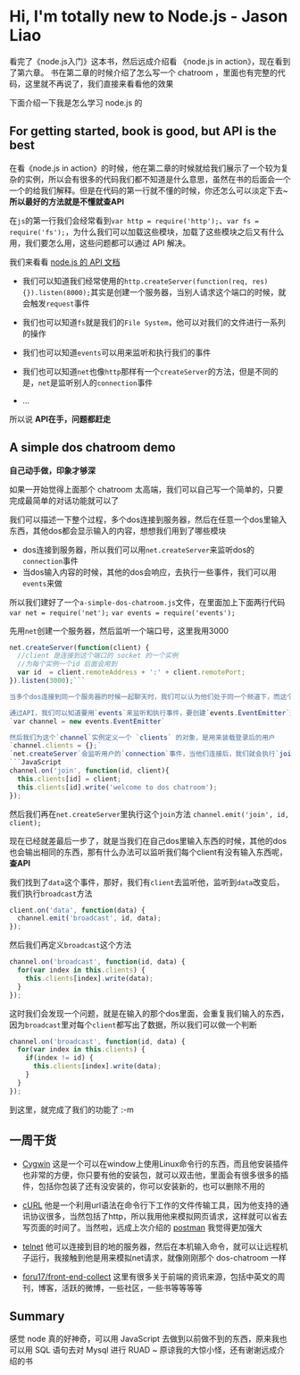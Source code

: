 # Hi, I'm totally new to Node.js - Jason Liao

看完了《node.js入门》这本书，然后远成介绍看 《node.js in action》，现在看到了第六章。
书在第二章的时候介绍了怎么写一个 chatroom ，里面也有完整的代码，这里就不再说了，我们直接来看看他的效果

下面介绍一下我是怎么学习 node.js 的

## For getting started, book is good, but API is the best

在看《node.js in action》的时候，他在第二章的时候就给我们展示了一个较为复杂的实例，所以会有很多的代码我们都不知道是什么意思，虽然在书的后面会一个一个的给我们解释。但是在代码的第一行就不懂的时候，你还怎么可以淡定下去~  **所以最好的方法就是不懂就查API**

在`js`的第一行我们会经常看到`var http = require('http');`、`var fs = require('fs');`，为什么我们可以加载这些模块，加载了这些模块之后又有什么用，我们要怎么用，这些问题都可以通过 API 解决。

我们来看看 [node.js 的 API 文档](https://nodejs.org/api/)

- 我们可以知道我们经常使用的`http.createServer(function(req, res) {}).listen(8000);`其实是创建一个服务器，当别人请求这个端口的时候，就会触发`request`事件

- 我们也可以知道`fs`就是我们的`File System`，他可以对我们的文件进行一系列的操作

- 我们也可以知道`events`可以用来监听和执行我们的事件

- 我们也可以知道`net`也像`http`那样有一个`createServer`的方法，但是不同的是，`net`是监听别人的`connection`事件

- ...

所以说   **API在手，问题都赶走**

## A simple dos chatroom demo

**自己动手做，印象才够深**

如果一开始觉得上面那个 chatroom 太高端，我们可以自己写一个简单的，只要完成最简单的对话功能就可以了

我们可以描述一下整个过程，多个dos连接到服务器，然后在任意一个dos里输入东西，其他dos都会显示输入的内容，想想我们用到了哪些模块

- dos连接到服务器，所以我们可以用`net.createServer`来监听dos的`connection`事件
- 当dos输入内容的时候，其他的dos会响应，去执行一些事件，我们可以用`events`来做

所以我们建好了一个`a-simple-dos-chatroom.js`文件，在里面加上下面两行代码
`var net = require('net');`
`var events = require('events');`

先用`net`创建一个服务器，然后监听一个端口号，这里我用3000
```JavaScript
net.createServer(function(client) {
  //client 是连接到这个端口的 socket 的一个实例
  //为每个实例一个id 后面会用到
  var id  = client.remoteAddress + ':' + client.remotePort;
}).listen(3000);```

当多个dos连接到同一个服务器的时候一起聊天时，我们可以认为他们处于同一个频道下，而这个频道就要来监听每个dos的操作，还要对每个dos进行显示

通过API，我们可以知道要用`events`来监听和执行事件，要创建`events.EventEmitter`这个类的实例，所以我们来创建这个实例`channel`
`var channel = new events.EventEmitter`

然后我们为这个`channel`实例定义一个 `clients` 的对象，是用来装载登录后的用户
`channel.clients = {};`
`net.createServer`会监听用户的`connection`事件，当他们连接后，我们就会执行`join`这个事件，所以在此之前，我们可以先定义，或者叫先监听这个`join`这个方法
```JavaScript
channel.on('join', function(id, client){
  this.clients[id] = client;
  this.clients[id].write('welcome to dos chatroom');
});
```
然后我们再在`net.createServer`里执行这个`join`方法
`channel.emit('join', id, client);`

现在已经就差最后一步了，就是当我们在自己dos里输入东西的时候，其他的dos也会输出相同的东西，那有什么办法可以监听我们每个client有没有输入东西呢， **查API**

我们找到了`data`这个事件，那好，我们有`client`去监听他，监听到`data`改变后，我们执行`broadcast`方法
```JavaScript
client.on('data', function(data) {
  channel.emit('broadcast', id, data);
});
```
然后我们再定义`broadcast`这个方法
```JavaScript
channel.on('broadcast', function(id, data) {
  for(var index in this.clients) {
    this.clients[index].write(data);
  }
});
```
这时我们会发现一个问题，就是在输入的那个dos里面，会重复我们输入的东西，因为`broadcast`里对每个`client`都写出了数据，所以我们可以做一个判断
```JavaScript
channel.on('broadcast', function(id, data) {
  for(var index in this.clients) {
    if(index != id) {
      this.clients[index].write(data);
    }
  }
});
```
到这里，就完成了我们的功能了 :-m

## 一周干货

- [Cygwin](https://cygwin.com/) 这是一个可以在window上使用Linux命令行的东西，而且他安装插件也非常的方便，你只要有他的安装包，就可以双击他，里面会有很多很多的插件，包括你包装了还有没安装的，你可以安装新的，也可以删除不用的

- [cURL](http://zh.wikipedia.org/wiki/CURL) 他是一个利用url语法在命令行下工作的文件传输工具，因为他支持的通讯协议很多，当然包括了http，所以我用他来模拟网页请求，这样就可以省去写页面的时间了。当然啦，远成上次介绍的 [postman](https://chrome.google.com/webstore/detail/postman-rest-client/fdmmgilgnpjigdojojpjoooidkmcomcm) 我觉得更加强大

- [telnet](http://zh.wikipedia.org/wiki/Telnet) 他可以连接到目的地的服务器，然后在本机输入命令，就可以让远程机子运行，我接触到他是用来模拟net请求，就像刚刚那个 dos-chatroom 一样

- [foru17/front-end-collect](https://github.com/foru17/front-end-collect) 这里有很多关于前端的资讯来源，包括中英文的周刊，博客，活跃的微博，一些社区，一些书等等等等

## Summary
感觉 node 真的好神奇，可以用 JavaScript 去做到以前做不到的东西，原来我也可以用 SQL 语句去对 Mysql 进行 RUAD ~ 原谅我的大惊小怪，还有谢谢远成介绍的书
